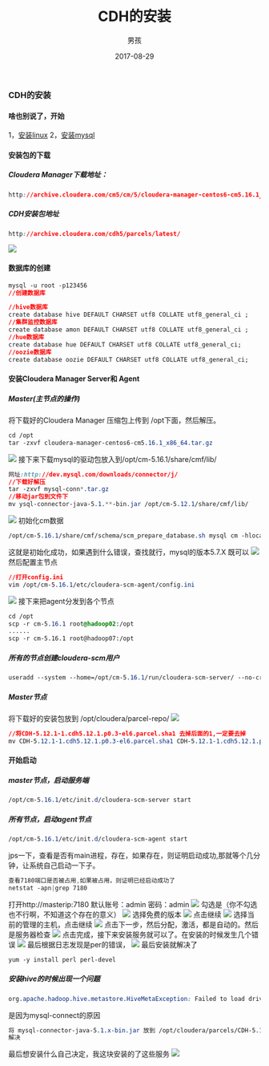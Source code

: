 ﻿---
layout: post
title: 'CDH的安装'
date: 2017-08-29
author: 男孩
tags: CDH
---
### CDH的安装
#### 啥也别说了，开始
1，[安装linux](http://www.wordboy.cn/2017/06/19/linux_builde.html)
2，[安装mysql](http://www.wordboy.cn/2017/06/19/mysql_builde.html)
#### 安装包的下载
##### Cloudera Manager下载地址：
```css
http://archive.cloudera.com/cm5/cm/5/cloudera-manager-centos6-cm5.16.1_x86_64.tar.gz
```
##### CDH安装包地址
```css
http://archive.cloudera.com/cdh5/parcels/latest/
```
![](http://mgimg-ali.oss-cn-beijing.aliyuncs.com/CDH/cdh_choose.png)
#### 数据库的创建
```css
mysql -u root -p123456
//创建数据库

//hive数据库 
create database hive DEFAULT CHARSET utf8 COLLATE utf8_general_ci ;
//集群监控数据库
create database amon DEFAULT CHARSET utf8 COLLATE utf8_general_ci ;
//hue数据库
create database hue DEFAULT CHARSET utf8 COLLATE utf8_general_ci;
//oozie数据库
create database oozie DEFAULT CHARSET utf8 COLLATE utf8_general_ci;
```
#### 安装Cloudera Manager Server和 Agent
##### Master(主节点的操作)
将下载好的Cloudera Manager 压缩包上传到 /opt下面，然后解压。
```css
cd /opt
tar -zxvf cloudera-manager-centos6-cm5.16.1_x86_64.tar.gz
```
![](http://mgimg-ali.oss-cn-beijing.aliyuncs.com/CDH/CDh1.png)
接下来下载mysql的驱动包放入到/opt/cm-5.16.1/share/cmf/lib/
```css
网址:http://dev.mysql.com/downloads/connector/j/
//下载好解压
tar -zxvf mysql-conn*.tar.gz
//移动jar包到文件下
mv ysql-connector-java-5.1.**-bin.jar /opt/cm-5.12.1/share/cmf/lib/
```
![](http://mgimg-ali.oss-cn-beijing.aliyuncs.com/CDH/cdh_conn.png)
初始化cm数据

```css
/opt/cm-5.16.1/share/cmf/schema/scm_prepare_database.sh mysql cm -hlocalhost -uroot -p123456 --scm-host localhost scm scm scm
```
这就是初始化成功，如果遇到什么错误，查找就行，mysql的版本5.7.X 既可以
![](http://mgimg-ali.oss-cn-beijing.aliyuncs.com/CDH/cdh_init.PNG)
然后配置主节点
```css
//打开config.ini
vim /opt/cm-5.16.1/etc/cloudera-scm-agent/config.ini
```
![](http://mgimg-ali.oss-cn-beijing.aliyuncs.com/CDH/cdh_3.png)
接下来把agent分发到各个节点
```css
cd /opt
scp -r cm-5.16.1 root@hadoop02:/opt
......
scp -r cm-5.16.1 root@hadoop07:/opt
```
##### 所有的节点创建cloudera-scm用户
```css
useradd --system --home=/opt/cm-5.16.1/run/cloudera-scm-server/ --no-create-home --shell=/bin/false --comment "Cloudera SCM User" cloudera-scm
```
##### Master节点
将下载好的安装包放到    /opt/cloudera/parcel-repo/
![](http://mgimg-ali.oss-cn-beijing.aliyuncs.com/CDH/CDH_parsles.PNG)
```css
//将CDH-5.12.1-1.cdh5.12.1.p0.3-el6.parcel.sha1 去掉后面的1,一定要去掉
mv CDH-5.12.1-1.cdh5.12.1.p0.3-el6.parcel.sha1 CDH-5.12.1-1.cdh5.12.1.p0.3-el6.parcel.sha
```

#### 开始启动
##### master节点，启动服务端
```css
/opt/cm-5.16.1/etc/init.d/cloudera-scm-server start
```
##### 所有节点，启动agent节点
```css
/opt/cm-5.16.1/etc/init.d/cloudera-scm-agent start
```
jps一下，查看是否有main进程，存在，如果存在，则证明启动成功,那就等个几分钟，让系统自己启动一下子。
```css
查看7180端口是否被占用,如果被占用，则证明已经启动成功了
netstat -apn|grep 7180
```
打开http://masterip:7180 默认账号：admin 密码：admin
![](http://mgimg-ali.oss-cn-beijing.aliyuncs.com/CDH/0.png)
勾选是（你不勾选也不行啊，不知道这个存在的意义）
![](http://mgimg-ali.oss-cn-beijing.aliyuncs.com/CDH/11754794-44a91b88cb611867.png)
选择免费的版本
![](http://mgimg-ali.oss-cn-beijing.aliyuncs.com/CDH/11754794-e87db09e74a29e39.png)
点击继续
![](http://mgimg-ali.oss-cn-beijing.aliyuncs.com/CDH/11754794-fd9699a955936bb6.png)
选择当前的管理的主机，点击继续
![](http://mgimg-ali.oss-cn-beijing.aliyuncs.com/CDH/3.PNG)
点击下一步，然后分配，激活，都是自动的。然后是服务器检查
![](http://mgimg-ali.oss-cn-beijing.aliyuncs.com/CDH/11754794-7246b5379592248b.png)
点击完成，接下来安装服务就可以了。在安装的时候发生几个错误
![](http://mgimg-ali.oss-cn-beijing.aliyuncs.com/CDH/CDH_err.jpg)
最后根据日志发现是per的错误，
![](http://mgimg-ali.oss-cn-beijing.aliyuncs.com/CDH/CDH_per_err.jpg)
最后安装就解决了
```css
yum -y install perl perl-devel
```
##### 安装hive的时候出现一个问题
```css
org.apache.hadoop.hive.metastore.HiveMetaException: Failed to load driver
```
是因为mysql-connect的原因
```css
将 mysql-connector-java-5.1.x-bin.jar 放到 /opt/cloudera/parcels/CDH-5.16.1-1.cdh5.16.1.p0.3/lib/hive/li
解决
```
最后想安装什么自己决定，我这块安装的了这些服务
![](http://mgimg-ali.oss-cn-beijing.aliyuncs.com/CDH/CDH-end.png)